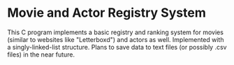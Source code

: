 # Movie and Actor Registry System
This C program implements a basic registry and ranking system for movies (similar to websites like "Letterboxd") and actors as well. Implemented with a singly-linked-list structure. Plans to save data to text files (or possibly .csv files) in the near future. 
